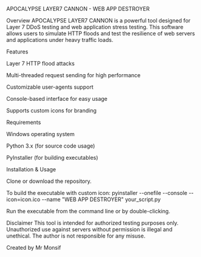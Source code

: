 APOCALYPSE LAYER7 CANNON - WEB APP DESTROYER

Overview
APOCALYPSE LAYER7 CANNON is a powerful tool designed for Layer 7 DDoS testing and web application stress testing. This software allows users to simulate HTTP floods and test the resilience of web servers and applications under heavy traffic loads.

Features

Layer 7 HTTP flood attacks

Multi-threaded request sending for high performance

Customizable user-agents support

Console-based interface for easy usage

Supports custom icons for branding

Requirements

Windows operating system

Python 3.x (for source code usage)

PyInstaller (for building executables)

Installation & Usage

Clone or download the repository.

To build the executable with custom icon:
pyinstaller --onefile --console --icon=icon.ico --name "WEB APP DESTROYER" your_script.py

Run the executable from the command line or by double-clicking.

Disclaimer
This tool is intended for authorized testing purposes only. Unauthorized use against servers without permission is illegal and unethical. The author is not responsible for any misuse.

Created by Mr Monsif

